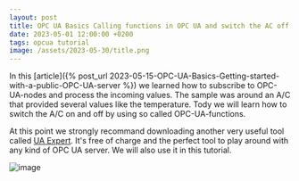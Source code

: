```yaml
---
layout: post
title: OPC UA Basics Calling functions in OPC UA and switch the AC off
date: 2023-05-01 12:00:00 +0200
tags: opcua tutorial
image: /assets/2023-05-30/title.png
---
```

 In this [article]({% post_url 2023-05-15-OPC-UA-Basics-Getting-started-with-a-public-OPC-UA-server %}) we learned how to subscribe to OPC-UA-nodes and process the incoming values. The sample was around an A/C that provided several values like the temperature. Tody we will learn how to switch the A/C on and off by using so called OPC-UA-functions.

 At this point we strongly recommand downloading another very useful tool called [UA Expert](https://www.unified-automation.com/products/development-tools/uaexpert.html). It's free of charge and the perfect tool to play around with any kind of OPC UA server. We will also use it in this tutorial.

![image](/assets/2023-05-30/010.png)




